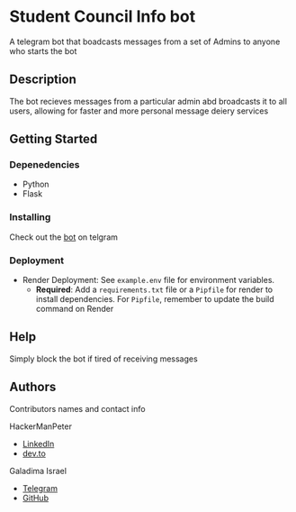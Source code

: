 # Student Council Info bot

A telegram bot that boadcasts messages from a set of Admins to anyone who starts the bot

## Description

The bot recieves messages from a particular admin abd broadcasts it to all users, allowing for faster and more personal message deiery services

## Getting Started

### Depenedencies

- Python
- Flask

### Installing

Check out the [bot](https://t.me/studentcouncilcu_bot/) on telgram

### Deployment

- Render Deployment: See `example.env` file for environment variables.
  - **Required**: Add a `requirements.txt` file or a `Pipfile` for render to install dependencies. For `Pipfile`, remember to update the build command on Render

## Help

Simply block the bot if tired of receiving messages

## Authors

Contributors names and contact info

HackerManPeter

- [LinkedIn](www.linkedin.com/in/pebueku)
- [dev.to](https://dev.to/hackermanpeter)

Galadima Israel

- [Telegram](https://t.me/israelsgalaxy)
- [GitHub](https://github.com/israelsgalaxy)

